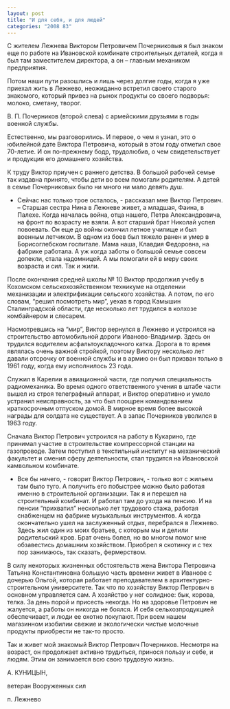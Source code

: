 ```yaml
---
layout: post
title: "И для себя, и для людей"
categories: "2008 83"
---
```


С жителем Лежнева Виктором Петровичем Почерниковыя я был знаком еще по работе на Ивановской комбинате строительных деталей, когда я был там заместителем директора, а он – главным механиком предприятия.

Потом наши пути разошлись и лишь через долгие годы, когда я уже приехал жить в Лежнево, неожиданно встретил своего старого знакомого, который привез на рынок продукты со своего подворья: молоко, сметану, творог.

В. П. Почерников (второй слева) с армейскими друзьями в годы военной службы.

Естественно, мы разговорились. И первое, о чем я узнал, это о юбилейной дате Виктора Петровича, который в этом году отметил свое 70-летие. И он по-прежнему бодр, трудолюбив, о чем свидетельствует и продукция его домашнего хозяйства.

К труду Виктор приучен с раннего детства. В большой рабочей семье так издавна принято, чтобы дети во всем помогали родителям. А детей в семье Почерниковых было ни много ни мало девять душ.

- Сейчас нас только трое осталось, - рассказал мне Виктор Петрович. – Старшая сестра Нина в Лежневе живет, а младшая, Фаина, в Палехе. Когда началась война, отца нашего, Петра Александровича, на фронт по возрасту не взяли. А вот старший брат Николай успел повоевать. Он еще до войны окончил летное училище и был военным летчиком. В одном из боев был тяжело ранен и умер в Борисоглебском госпитале. Мама наша, Клавдия Федоровна, на фабрике работала. А уж когда заботы о большой семье совсем допекли, стала надомницей. А мы помогали ей в меру своих возраста и сил. Так и жили.

После окончания средней школы № 10 Виктор продолжил учебу в Кохомском сельскохозяйственном техникуме на отделении механизации и электрификации сельского хозяйства. А потом, по его словам, “решил посмотреть мир”, уехав в город Камышин Сталинградской области, где несколько лет трудился в колхозе комбайнером и слесарем.

Насмотревшись на “мир”, Виктор вернулся в Лежнево и устроился на строительство автомобильной дороги Иваново-Владимир. Здесь он трудился водителем асфальтоукладочного катка. Дорога в то время являлась очень важной стройкой, поэтому Виктору несколько лет давали отсрочку от военной службы и в армию он был призван только в 1961 году, когда ему исполнилось 23 года.

Служил в Карелии в авиационной части, где получил специальность радиомеханика. Во время одного ответственного учения в штабе части вышел из строя телеграфный аппарат, и Виктор оперативно и умело устранил неисправность, за что был поощрен командованием краткосрочным отпуском домой. В мирное время более высокой награды для солдата не существует. А в запас Почерников уволился в 1963 году.

Сначала Виктор Петрович устроился на работу в Кукарино, где принимал участие в строительстве компрессорной станции на газопроводе. Затем поступил в текстильный институт на механический факультет и сменил сферу деятельности, стал трудится на Ивановской камвольном комбинате.

- Все бы ничего, - говорит Виктор Петрович, - только вот с жильем там было туго. А получить его побыстрее можно было работая именно в строительной организации. Так я и перешел на строительный комбинат. И работал там до ухода на пенсию. И на пенсии “прихватил” несколько лет трудового стажа, работая снабженцем на фабрике музыкальных инструментов. А когда окончательно ушел на заслуженный отдых, перебрался в Лежнево. Здесь жил один из моих братьев, с которым мы и делили родительский кров. Брат очень болел, но во многом помог мне обзавестись домашним хозяйством. Приобрел я скотинку и с тех пор занимаюсь, так сказать, фермерством.

В силу некоторых жизненных обстоятельств жена Виктора Петровича Татьяна Константиновна большую часть времени живет в Иванове с дочерью Ольгой, которая работает преподавателем в архитектурно-строительном университете. Так что по хозяйству Виктор Петрович в основном управляется сам. А хозяйство у нег солидное: бык, корова, телка. За день порой и присесть некогда. Но на здоровье Петрович не жалуется, а работы он никогда не боялся. И себя сельхозпродукцией обеспечивает, и люди ее охотно покупают. При всем нашем магазинном изобилии свежие и экологически чистые молочные продукты приобрести не так-то просто.

Так и живет мой знакомый Виктор Петрович Почерников. Несмотря на возраст, он продолжает активно трудиться, принося пользу и себе, и людям. Этим он занимается всю свою трудовую жизнь.

А. КУНИЦЫН,

ветеран Вооруженных сил

п. Лежнево


